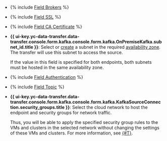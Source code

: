 * {% include [Field Brokers](../../fields/kafka/ui/brokers.md) %}
* {% include [Field SSL](../../fields/kafka/ui/ssl.md) %}
* {% include [Field CA Certificate](../../fields/kafka/ui/ca-certificate.md) %}
* 
  **{{ ui-key.yc-data-transfer.data-transfer.console.form.kafka.console.form.kafka.OnPremiseKafka.subnet_id.title }}**: Select or [create](../../../../vpc/operations/subnet-create.md) a subnet in the required [availability zone](../../../../overview/concepts/geo-scope.md). The transfer will use this subnet to access the source.


  If the value in this field is specified for both endpoints, both subnets must be hosted in the same availability zone.

* {% include [Field Authentication](../../fields/kafka/ui/authentication-on-premise.md) %}
  
* {% include [Field Topic](../../fields/kafka/ui/topic.md) %}

* **{{ ui-key.yc-data-transfer.data-transfer.console.form.kafka.console.form.kafka.KafkaSourceConnection.security_groups.title }}**: Select the cloud network to host the endpoint and security groups for network traffic.

  Thus, you will be able to apply the specified security group rules to the VMs and clusters in the selected network without changing the settings of these VMs and clusters. For more information, see [{#T}](../../../../data-transfer/concepts/network.md).

